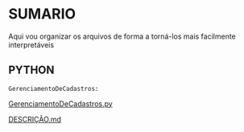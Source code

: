 # SUMARIO
Aqui vou organizar os arquivos de forma a torná-los mais facilmente interpretáveis

## PYTHON
    GerenciamentoDeCadastros:
[GerenciamentoDeCadastros.py](https://github.com/Davi-Camargo-Souza/Portfolio/blob/main/Python/GerenciamentoDeEstudantes/GerenciamentoDeCadastros.py)

[DESCRIÇÃO.md](https://github.com/Davi-Camargo-Souza/Portfolio/blob/main/Python/GerenciamentoDeEstudantes/DESCRI%C3%87%C3%83O.md)
